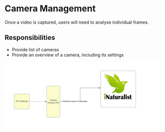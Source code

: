 # Camera Management

Once a video is captured, users will need to analyse individual frames.


## Responsibilities

- Provide list of cameras
- Provide an overview of a camera, including its settings

![Alt text](image-3.png)